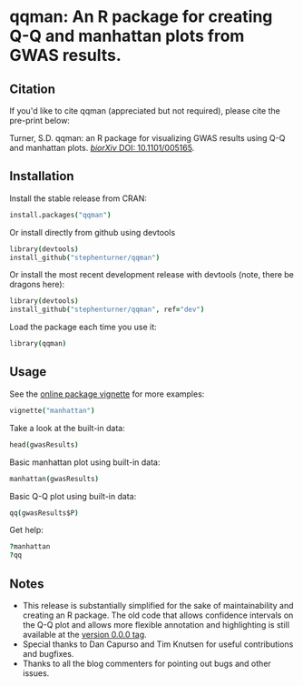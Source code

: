 # qqman: An R package for creating Q-Q and manhattan plots from GWAS results.

## Citation

If you'd like to cite qqman (appreciated but not required), please cite the pre-print below:

Turner, S.D. qqman: an R package for visualizing GWAS results using Q-Q and manhattan plots. [*biorXiv* DOI: 10.1101/005165](http://biorxiv.org/content/early/2014/05/14/005165).

## Installation

Install the stable release from CRAN:

```coffee
install.packages("qqman")
```

Or install directly from github using devtools

```coffee
library(devtools)
install_github("stephenturner/qqman")
```

Or install the most recent development release with devtools (note, there be dragons here):

```coffee
library(devtools)
install_github("stephenturner/qqman", ref="dev")
```

Load the package each time you use it:

```coffee
library(qqman)
```

## Usage

See the [online package vignette](http://cran.r-project.org/web/packages/qqman/vignettes/qqman.html) for more examples:

```coffee
vignette("manhattan")
```

Take a look at the built-in data:

```coffee
head(gwasResults)
```

Basic manhattan plot using built-in data:

```coffee
manhattan(gwasResults)
```

Basic Q-Q plot using built-in data:

```coffee
qq(gwasResults$P)
```

Get help:

```coffee
?manhattan
?qq
```

## Notes

* This release is substantially simplified for the sake of maintainability and creating an R package. The old code that allows confidence intervals on the Q-Q plot and allows more flexible annotation and highlighting is still available at the [version 0.0.0 tag](https://github.com/stephenturner/qqman/tree/v0.0.0).
* Special thanks to Dan Capurso and Tim Knutsen for useful contributions and bugfixes.
* Thanks to all the blog commenters for pointing out bugs and other issues.
